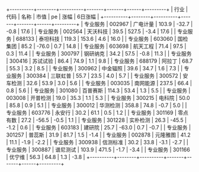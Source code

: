 +----------+--------+----------+-------+-------+------+---------+
|   行业   |  代码  |   名称   | 市值  |  pe   | 涨幅 | 6日涨幅 |
+----------+--------+----------+-------+-------+------+---------+
| 专业服务 | 002967 | 广电计量 | 103.9 | -32.7 | -0.8 |  17.6   |
| 专业服务 | 002564 | 天沃科技 | 39.5  | 527.5 | -3.4 |  17.6   |
| 专业服务 | 688133 | 泰坦科技 | 119.3 | 153.6 | 4.6  |  16.0   |
| 专业服务 | 603060 | 国检集团 | 85.2  | -76.0 | 0.7  |  14.8   |
| 专业服务 | 603698 | 航天工程 | 71.4  | 97.5  | 0.3  |  11.4   |
| 专业服务 | 300797 | 钢研纳克 | 34.2  | 57.5  | -0.8 |  11.3   |
| 专业服务 | 300416 | 苏试试验 | 86.4  | 74.9  | 1.1  |   9.8   |
| 专业服务 | 688179 |  阿拉丁  | 68.7  | 55.3  | 3.2  |   8.5   |
| 专业服务 | 300962 | 中金辐照 | 39.6  | 34.7  | 1.6  |   7.3   |
| 专业服务 | 300384 | 三联虹普 | 55.7  | 23.5  | 4.0  |   5.7   |
| 专业服务 | 300572 | 安车检测 | 32.6  | 53.9  | 3.0  |   5.6   |
| 专业服务 | 003035 | 南网能源 | 237.5 | 66.4  | 0.8  |   5.6   |
| 专业服务 | 301080 | 百普赛斯 | 114.3 | 53.4  | 1.3  |   5.5   |
| 专业服务 | 003008 | 开普检测 | 19.0  | 35.3  | 1.1  |   5.3   |
| 专业服务 | 300215 |  电科院  | 50.0  | 85.8  | 0.9  |   5.1   |
| 专业服务 | 300012 | 华测检测 | 358.8 | 74.8  | -0.7 |   5.0   |
| 专业服务 | 603776 |  永安行  | 30.2  | 61.1  | 0.5  |   1.2   |
| 专业服务 | 301169 | 零点有数 | 27.2  | -56.5 | -0.5 |   1.1   |
| 专业服务 | 301228 | 实朴检测 | 26.3  | -45.5 | -1.2 |   0.6   |
| 专业服务 | 603183 |  建研院  | 25.7  | -63.0 | 0.7  |  -0.7   |
| 专业服务 | 301257 |  普蕊斯  | 31.9  | 81.7  | 1.5  |  -1.4   |
| 专业服务 | 002878 | 元隆雅图 | 41.2  | 11.1  | -1.9 |  -2.2   |
| 专业服务 | 300938 | 信测标准 | 30.2  | 33.8  | -3.1 |  -2.7   |
| 专业服务 | 300887 | 谱尼测试 | 103.9 | 471.5 | -1.7 |  -3.4   |
| 专业服务 | 301166 |  优宁维  | 56.3  | 64.8  | 1.3  |  -3.8   |
+----------+--------+----------+-------+-------+------+---------+
